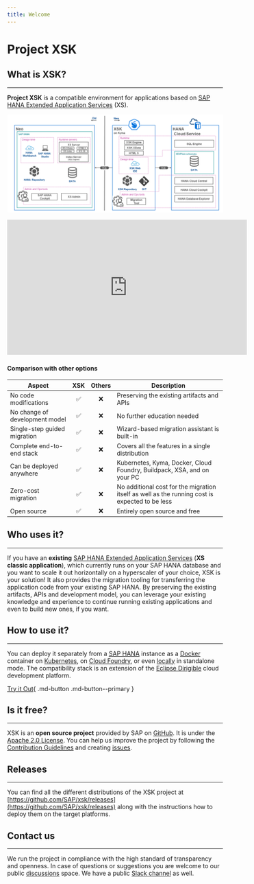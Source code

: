```yaml
---
title: Welcome
---
```


Project XSK
===

## What is XSK?
---

**Project XSK** is a compatible environment for applications based on [SAP HANA Extended Application Services](https://help.sap.com/viewer/52715f71adba4aaeb480d946c742d1f6/2.0.03/en-US/a6c0749255d84a81a154a7fc87dd33ce.html) (XS).

![XSK - Migration Architecture](/img/xsk-migration-architecture.png)

<iframe width="560" height="315" src="https://www.youtube-nocookie.com/embed/K0CY-vVbnnw" title="YouTube video player" frameborder="0" allow="accelerometer; autoplay; clipboard-write; encrypted-media; gyroscope; picture-in-picture" allowfullscreen></iframe>

#### Comparison with other options

| Aspect                         | XSK  | Others  | Description |
| ------------------------------ |:----:| :-----:| -----------
| No code modifications          |  ✅  |    ❌   | Preserving the existing artifacts and APIs
| No change of development model |  ✅  |    ❌   | No further education needed
| Single-step guided migration   |  ✅  |    ❌   | Wizard-based migration assistant is built-in
| Complete end-to-end stack      |  ✅  |    ❌   | Covers all the features in a single distribution
| Can be deployed anywhere       |  ✅  |    ❌   | Kubernetes, Kyma, Docker, Cloud Foundry, Buildpack, XSA, and on your PC
| Zero-cost migration            |  ✅  |    ❌   | No additional cost for the migration itself as well as the running cost is expected to be less
| Open source                    |  ✅  |    ❌   | Entirely open source and free


## Who uses it?
---

If you have an **existing** [SAP HANA Extended Application Services](https://help.sap.com/viewer/52715f71adba4aaeb480d946c742d1f6/2.0.03/en-US/a6c0749255d84a81a154a7fc87dd33ce.html) (**XS classic application**), which currently runs on your SAP HANA database and you want to scale it out horizontally on a hyperscaler of your choice, XSK is your solution! It also provides the migration tooling for transferring the application code from your existing SAP HANA. By preserving the existing artifacts, APIs and development model, you can leverage your existing knowledge and experience to continue running existing applications and even to build new ones, if you want.

## How to use it?
---

You can deploy it separately from a [SAP HANA](https://www.sap.com/products/hana.html?btp=991d50bf-fa15-4979-ac4b-b280b0eb951f) instance as a [Docker](https://www.docker.com/) container on [Kubernetes](https://kubernetes.io/), on [Cloud Foundry](https://www.xsk.io/setup/cloud-foundry/), or even [locally](https://www.xsk.io/setup/) in standalone mode. The compatibility stack is an extension of the [Eclipse Dirigible](https://github.com/eclipse/dirigible) cloud development platform.

[Try it Out](https://trial.apps.xsk.io/){ .md-button .md-button--primary }

## Is it free?
---

XSK is an **open source project** provided by SAP on [GitHub](https://github.com/SAP/xsk). It is under the [Apache 2.0 License](https://github.com/SAP/xsk/blob/main/LICENSE). You can help us improve the project by following the [Contribution Guidelines](https://github.com/SAP/xsk/blob/main/CONTRIBUTING.md) and creating [issues](https://github.com/SAP/xsk/issues).

## Releases
---

You can find all the different distributions of the XSK project at [https://github.com/SAP/xsk/releases](https://github.com/SAP/xsk/releases) along with the instructions how to deploy them on the target platforms.

## Contact us
---

We run the project in compliance with the high standard of transparency and openness. In case of questions or suggestions you are welcome to our public [discussions](https://github.com/SAP/xsk/discussions) space. We have a public [Slack channel](https://slack.xsk.io) as well.

